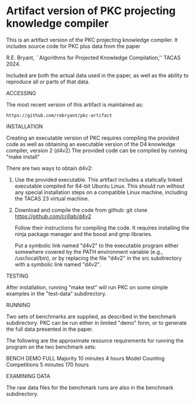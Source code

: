 # Artifact version of PKC projecting knowledge compiler

This is an artifact version of the PKC projecting knowledge
compiler.  It includes source code for PKC plus data from the paper

  R.E. Bryant, ``Algorithms for Projected Knowledge Compilation,''
  TACAS 2024.

Included are both the actual data used in the paper, as well as the
ability to reproduce all or parts of that data.

ACCESSING

The most recent version of this artifact is maintained as:

    https://github.com/rebryant/pkc-artifact

INSTALLATION

Creating an executable version of PKC requires compiling the provided
code as well as obtaining an executable version of the D4 knowledge
compiler, version 2 (d4v2)  The provided code can be compiled by running
"make install"

There are two ways to obtain d4v2:

1. Use the provided executable.  This artifact includes a statically
   linked executable compiled for 64-bit Ubuntu Linux.  This should
   run without any special installation steps on a compatible Linux
   machine, including the TACAS 23 virtual machine.

2. Download and compile the code from github:
   	    git clone https://github.com/crillab/d4v2

   Follow their instructions for compiling the code.  It requires
   installing the ninja package manager and the boost and gmp libraries.

   Put a symbolic link named "d4v2" to the executable program either
   somewhere covered by the PATH environment variable (e.g.,
   /usr/local/bin), or by replacing the file "d4v2" in the src
   subdirectory with a symbolic link named "d4v2".

TESTING

After installation, running "make test" will run PKC on some simple
examples in the "test-data" subdirectory.

RUNNING

Two sets of benchmarks are supplied, as described in the benchmark
subdirectory.  PKC can be run either in limited "demo" form, or
to generate the full data presented in the paper.

The following are the approximate resource requirements for running
the program on the two benchmark sets:

  BENCH                         DEMO         FULL
  Majority                      10 minutes      4 hours
  Model Counting Competitions    5 minutes    170 hours

EXAMINING DATA

The raw data files for the benchmark runs are also in the benchmark
subdirectory.
